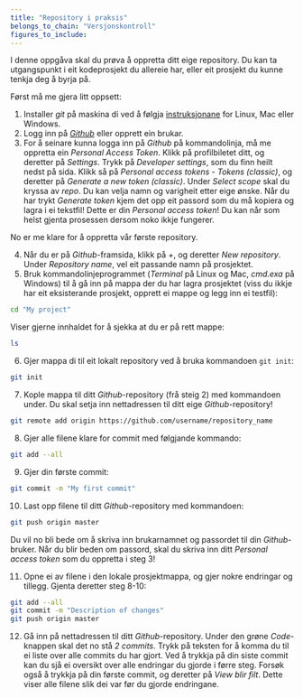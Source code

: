 ```yaml
---
title: "Repository i praksis"
belongs_to_chain: "Versjonskontroll"
figures_to_include:
---
```


I denne oppgåva skal du prøva å oppretta ditt eige repository. Du kan ta utgangspunkt i eit kodeprosjekt du allereie har, eller eit prosjekt du kunne tenkja deg å byrja på.

Først må me gjera litt oppsett:

1. Installer *git* på maskina di ved å følgja [instruksjonane](https://git-scm.com/book/en/v2/getting-started-installing-git) for Linux, Mac eller Windows.
2. Logg inn på [*Github*](https://github.com/) eller opprett ein brukar.
3. For å seinare kunna logga inn på *Github* på kommandolinja, må me oppretta ein *Personal Access Token*. Klikk på profilbiletet ditt, og deretter på *Settings*. Trykk på *Developer settings*, som du finn heilt nedst på sida. Klikk så på *Personal access tokens* - *Tokens (classic)*, og deretter på *Generate a new token (classic)*. Under *Select scope* skal du kryssa av *repo*. Du kan velja namn og varigheit etter eige ønske. Når du har trykt *Generate token* kjem det opp eit passord som du må kopiera og lagra i ei tekstfil! Dette er din *Personal access token*! Du kan når som helst gjenta prosessen dersom noko ikkje fungerer.

No er me klare for å oppretta vår første repository.

4. Når du er på *Github*-framsida, klikk på *+*, og deretter *New repository*. Under *Repository name*, vel eit passande namn på prosjektet.
5. Bruk kommandolinjeprogrammet (*Terminal* på Linux og Mac, *cmd.exa* på Windows) til å gå inn på mappa der du har lagra prosjektet (viss du ikkje har eit eksisterande prosjekt, opprett ei mappe og legg inn ei testfil):

```bash
cd "My project"
```

Viser gjerne innhaldet for å sjekka at du er på rett mappe:
```bash
ls
```

6. Gjer mappa di til eit lokalt repository ved å bruka kommandoen `git init`:

```bash
git init
```

7. Kople mappa til ditt *Github*-repository (frå steig 2) med kommandoen under. Du skal setja inn nettadressen til ditt eige *Github*-repository!

```bash
git remote add origin https://github.com/username/repository_name
```

8. Gjer alle filene klare for commit med følgjande kommando:

```bash
git add --all
```

9. Gjer din første commit:

```bash
git commit -m "My first commit"
```

10. Last opp filene til ditt *Github*-repository med kommandoen:

```bash
git push origin master
```
Du vil no bli bede om å skriva inn brukarnamnet og passordet til din *Github*-bruker. Når du blir beden om passord, skal du skriva inn ditt *Personal access token* som du oppretta i steg 3!

11. Opne ei av filene i den lokale prosjektmappa, og gjer nokre endringar og tillegg. Gjenta deretter steg 8-10:

```bash
git add --all
git commit -m "Description of changes"
git push origin master
```

12. Gå inn på nettadressen til ditt *Github*-repository. Under den grøne *Code*-knappen skal det no stå *2 commits*. Trykk på teksten for å komma du til ei liste over alle commits du har gjort. Ved å trykkja på din siste commit kan du sjå ei oversikt over alle endringar du gjorde i førre steg. Forsøk også å trykkja på din første commit, og deretter på *View blir filt*. Dette viser alle filene slik dei var før du gjorde endringane.


